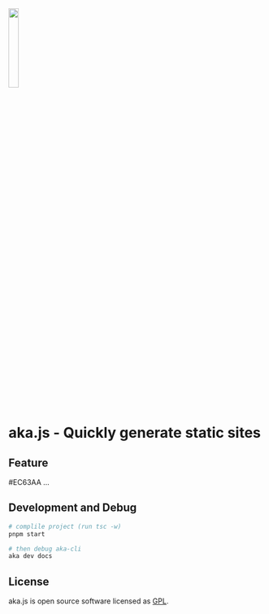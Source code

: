 <div>
<img width="20%" src='https://raw.githubusercontents.com/yesmore/img/main/img/aka.png'/>
</div>

# aka.js - Quickly generate static sites

## Feature

#EC63AA
...

## Development and Debug

```bash
# complile project (run tsc -w)
pnpm start

# then debug aka-cli
aka dev docs 
```

## License

aka.js is open source software licensed as [GPL](LICENSE).